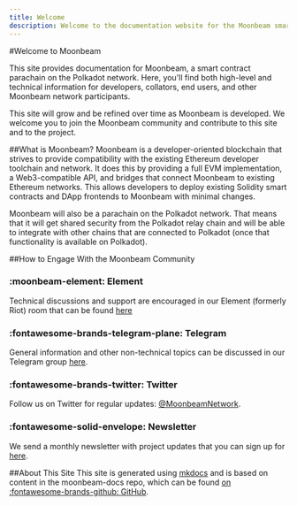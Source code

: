 ```yaml
---
title: Welcome
description: Welcome to the documentation website for the Moonbeam smart contract platform, a parachain on Polkadot.
---
```


#Welcome to Moonbeam

This site provides documentation for Moonbeam, a smart contract parachain on the Polkadot network.  Here, you'll find both high-level and technical information for developers, collators, end users, and other Moonbeam network participants.

This site will grow and be refined over time as Moonbeam is developed.  We welcome you to join the Moonbeam community and contribute to this site and to the project.


##What is Moonbeam? 
Moonbeam is a developer-oriented blockchain that strives to provide compatibility with the existing Ethereum developer toolchain and network.  It does this by providing a full EVM implementation, a Web3-compatible API, and bridges that connect Moonbeam to existing Ethereum networks.  This allows developers to deploy existing Solidity smart contracts and DApp frontends to Moonbeam with minimal changes.

Moonbeam will also be a parachain on the Polkadot network. That means that it will get shared security from the Polkadot relay chain and will be able to integrate with other chains that are connected to Polkadot (once that functionality is available on Polkadot).

##How to Engage With the Moonbeam Community  

### :moonbeam-element:  Element  
Technical discussions and support are encouraged in our Element (formerly Riot) room that can be found [here](https://riot.im/app/#/room/#moonbeam:matrix.org)

### :fontawesome-brands-telegram-plane:  Telegram  
General information and other non-technical topics can be discussed in our Telegram group [here](https://t.me/Moonbeam_Official).

### :fontawesome-brands-twitter:  Twitter  
Follow us on Twitter for regular updates: [@MoonbeamNetwork](https://twitter.com/MoonbeamNetwork).

### :fontawesome-solid-envelope:  Newsletter  
We send a monthly newsletter with project updates that you can sign up for [here](https://moonbeam.network/newsletter/).

##About This Site
This site is generated using [mkdocs](https://www.mkdocs.org/) and is based on content in the moonbeam-docs repo, which can be found [on :fontawesome-brands-github: GitHub](https://github.com/PureStake/moonbeam-docs).
